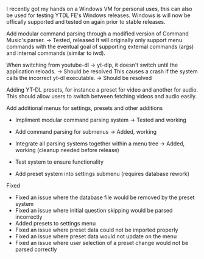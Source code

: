 I recently got my hands on a Windows VM for personal uses, this can also 
be used for testing YTDL FE's Windows releases. Windows is will now be offically
supported and tested on again prior to stable releases.

Add modular command parsing through a modified version of Command Music's parser. -> Tested, released
It will originally only support menu commands with the eventual goal of supporting 
external commands (args) and internal commands (similar to iwd).

When switching from youtube-dl -> yt-dlp, it doesn't switch until the application reloads. -> Should be resolved
This causes a crash if the system calls the incorrect yt-dl executable. -> Should be resolved

Adding YT-DL presets, for instance a preset for video and another for audio. This should
allow users to switch between fetching videos and audio easily.

Add additional menus for settings, presets and other additions
- Impliment modular command parsing system -> Tested and working
- Add command parsing for submenus -> Added, working
- Integrate all parsing systems together within a menu tree -> Added, working (cleanup needed before release)
- Test system to ensure functionality

- Add preset system into settings submenu (requires database rework)

Fixed
- Fixed an issue where the database file would be removed by the preset system
- Fixed an issue where initial question skipping would be parsed incorrectly
- Added presets to settings menu
- Fixed an issue where preset data could not be imported properly
- Fixed an issue where preset data would not update on the menu
- Fixed an issue where user selection of a preset change would not be parsed correctly